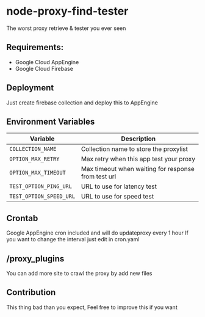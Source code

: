 # node-proxy-find-tester
The worst proxy retrieve &amp; tester you ever seen

## Requirements:
  - Google Cloud AppEngine
  - Google Cloud Firebase
  
  
## Deployment
  Just create firebase collection and deploy this to AppEngine
  
## Environment Variables

Variable | Description 
--- | --- 
`COLLECTION_NAME` | Collection name to store the proxylist
`OPTION_MAX_RETRY` | Max retry when this app test your proxy
`OPTION_MAX_TIMEOUT` | Max timeout when waiting for response from test url
`TEST_OPTION_PING_URL` | URL to use for latency test
`TEST_OPTION_SPEED_URL` | URL to use for speed test

## Crontab
 Google AppEngine cron included and will do updateproxy every 1 hour
If you want to change the interval just edit in cron.yaml

## /proxy_plugins
 You can add more site to crawl the proxy by add new files

## Contribution

This thing bad than you expect, Feel free to improve this if you want

